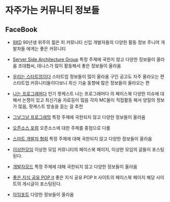 # 자주가는 커뮤니티 정보들

## FaceBook

* [9XD](https://www.facebook.com/groups/9xdevelopers/?fref=ts) 90년생 위주의 젊은 피 커뮤니티 신입 개발자들의 다양한 활동 정보 주니어 개발자들 에게는 좋은 커뮤니티

* [Server Side Architecture Group](https://www.facebook.com/groups/serverside/?fref=ts) 특정 주제에 국한지 않고 다양한 정보들이 올라옴 조대협씨, 데니스가 많이 활동해서 좋은 정보들이 올라옴
* [우리는 스타트업이다](https://www.facebook.com/dailystartuppp/?fref=ts) 스타트업 정보들이 많이 올라옴 구인 공고도 자주 올라오는 편 스타트업 커뮤니티들이다보니 최신 기술 동향에 많은 정보들이 올라오는 편
* [나는 프로그래머다](https://www.facebook.com/iamprogrammer.io/?fref=ts) 인기 팟케스트 나는 프로그래머다 의 페이스북 다양한 이슈에 대해서 논쟁이 있고 최신기술 자료등이 많음 각자 MC들이 직접활동 해서 양질의 정보가 많음, 팟케스트 방송을 듣는 걸 추천
* [그날그날 프로그래밍](https://www.facebook.com/dailyprogramming/?fref=ts) 특정 주제에 국한되지 않고 다양한 정보들이 올라옴
* [오픈소스 포럼](https://www.facebook.com/groups/ossforum/?fref=ts) 오픈소스에 대한 주제를 중점으로 다룸
* [스마트 개발자 협회](https://www.facebook.com/sda.re.kr/?fref=ts) 특정 주제에 대해 국한되지 않고 다양한 정보들이 올라옴
* [이상한모임](https://www.facebook.com/WEIRDxMEETUP/?fref=ts) 이상한 모임 커뮤니티의 페이스북 페이지, 이상한 모임의 글들이 포스팅된다.
* [개발자모드](https://www.facebook.com/devmode3/) 특정 주제에 대해 국한되지 않고 다양한 정보들이 올라옴
* [좋은 지식 공유 POP It](https://www.facebook.com/popitkr/?fref=ts) 좋은 지식 공유 POP It 사이트의 페이스북 페이지 해당 사이트의 게시글이 포스팅된다.
* [아임포트](https://www.facebook.com/iamportservice/?fref=ts) 다양한 정보들이 올라옴
